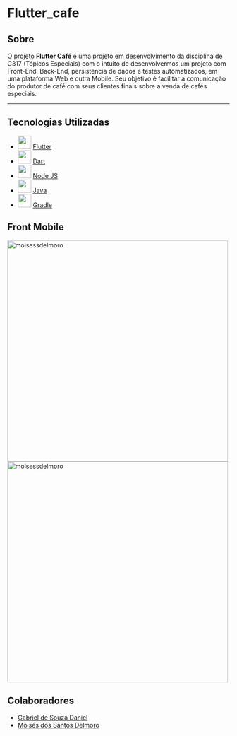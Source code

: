 # Flutter_cafe #

## Sobre

O projeto **Flutter Café** é uma projeto em desenvolvimento da disciplina de C317 (Tópicos Especiais) com o intuito de desenvolvermos um projeto com Front-End, Back-End, persistência de dados e testes autômatizados, em uma plataforma Web e outra Mobile. Seu objetivo é facilitar a comunicação do produtor de café com seus clientes finais sobre a venda de cafés especiais. 

---
## Tecnologias Utilizadas
- <img height="30" src="https://res.cloudinary.com/startup-grind/image/upload/c_fill,dpr_2.0,f_auto,g_center,h_500,q_auto:good,w_500/v1/gcs/platform-data-dsc/events/flutter-logo-5086DD11C5-seeklogo.com__VSZGM68.png"/> [Flutter](https://flutter.dev/docs/get-started/install) 
- <img height="30" src="https://seeklogo.com/images/D/dart-logo-FDA1939EC4-seeklogo.com.png"/> [Dart](https://dart.dev/) 
- <img height="30" src="https://seeklogo.com/images/N/nodejs-logo-FBE122E377-seeklogo.com.png"/> [Node JS](https://nodejs.org/en/)
- <img height="30" src="https://www.ifpe.edu.br/campus/palmares/noticias/curso-de-extensao-em-java/javalogo.png"/> [Java](https://www.java.com/pt-BR/)
- <img height="30" src="https://cdn.iconscout.com/icon/free/png-256/gradle-2-1174969.png"/> [Gradle](https://gradle.org/)

## Front Mobile
<p align="left"><img height="500" src="https://user-images.githubusercontent.com/57488202/114951627-2cf57c00-9e2b-11eb-95a6-68a0a8689161.png" alt="moisessdelmoro" />
<img height="500" src="https://user-images.githubusercontent.com/57488202/114951651-3b439800-9e2b-11eb-965f-cebdb414b9a0.png" alt="moisessdelmoro" />

## Colaboradores
- [Gabriel de Souza Daniel](https://github.com/GabrielGSD)
- [Moisés dos Santos Delmoro](https://github.com/MoisesSDelmoro)
